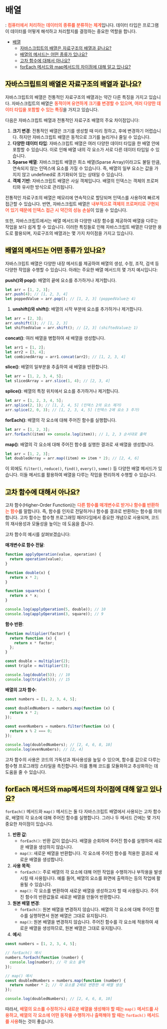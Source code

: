 # 배열

: <span style="font-weight: 600; color: tomato;">컴퓨터에서 처리하는 데이터의 종류를 분류하는 체계</span>입니다. 데이터 타입은 프로그램이 데이터를 어떻게 해석하고 처리할지를 결정하는 중요한 역할을 합니다.

- [배열](#배열)
  - [자바스크립트의 배열은 자료구조의 배열과 같나요?](#자바스크립트의-배열은-자료구조의-배열과-같나요)
  - [배열의 메서드는 어떤 종류가 있나요?](#배열의-메서드는-어떤-종류가-있나요)
  - [고차 함수에 대해서 아나요?](#고차-함수에-대해서-아나요)
  - [forEach 메서드와 map메서드의 차이점에 대해 알고 있나요?](#foreach-메서드와-map메서드의-차이점에-대해-알고-있나요)

## <span style='background-color: #fff5b1; color: black'>자바스크립트의 배열은 자료구조의 배열과 같나요?</span>

자바스크립트의 배열은 전통적인 자료구조의 배열과는 약간 다른 특징을 가지고 있습니다. 자바스크립트의 배열은 <span style="font-weight: 600; color: tomato;">동적이며 유연하게 크기를 변경할 수 있으며, 여러 다양한 데이터 타입을 포함할 수 있는 특징</span>을 가지고 있습니다.

다음은 자바스크립트 배열과 전통적인 자료구조 배열의 주요 차이점입니다:

1. **크기 변경**: 전통적인 배열은 크기를 생성할 때 미리 정하고, 후에 변경하기 어렵습니다. 하지만 자바스크립트 배열은 동적으로 크기를 늘리거나 줄일 수 있습니다.
2. **다양한 데이터 타입**: 자바스크립트 배열은 여러 다양한 데이터 타입을 한 배열 안에 포함할 수 있습니다. 이로 인해 배열 내의 각 요소가 서로 다른 데이터 타입일 수 있습니다.
3. **Sparse 배열**: 자바스크립트 배열은 희소 배열(Sparse Array)이라고도 불릴 만큼, 연속되지 않는 인덱스에 요소를 가질 수 있습니다. 즉, 배열의 일부 요소는 값을 가지지 않고 undefined로 초기화되어 있는 상태일 수 있습니다.
4. **객체 기반**: 자바스크립트 배열은 사실 객체입니다. 배열의 인덱스는 객체의 프로퍼티와 유사한 방식으로 관리됩니다.

전통적인 자료구조의 배열은 메모리에 연속적으로 할당되며 인덱스를 사용하여 빠르게 접근할 수 있습니다. 반면, 자바스크립트 배열은 <span style="font-weight: 600; color: tomato;">내부적으로 객체의 프로퍼티로 구현되어 있기 때문에 인덱스 접근 시 약간의 성능 손실</span>이 있을 수 있습니다.

또한, 자바스크립트에서는 배열 메서드와 다양한 내장 함수를 제공하여 배열을 다루는 작업을 보다 쉽게 할 수 있습니다. 이러한 특징들로 인해 자바스크립트 배열은 다양한 용도로 활용되며, 자료구조의 배열과는 몇 가지 차이점을 가지고 있습니다.

## <span style='background-color: #fff5b1; color: black'>배열의 메서드는 어떤 종류가 있나요?</span>

자바스크립트 배열은 다양한 내장 메서드를 제공하여 배열의 생성, 수정, 조작, 검색 등 다양한 작업을 수행할 수 있습니다. 아래는 주요한 배열 메서드의 몇 가지 예시입니다:

**push()와 pop()**: 배열의 끝에 요소를 추가하거나 제거합니다.

```jsx
let arr = [1, 2, 3];
arr.push(4); // [1, 2, 3, 4]
let poppedValue = arr.pop(); // [1, 2, 3] (poppedValue는 4)
```

1. **unshift()와 shift()**: 배열의 시작 부분에 요소를 추가하거나 제거합니다.

```jsx
let arr = [2, 3];
arr.unshift(1); // [1, 2, 3]
let shiftedValue = arr.shift(); // [2, 3] (shiftedValue는 1)
```

**concat()**: 여러 배열을 병합하여 새 배열을 생성합니다.

```jsx
let arr1 = [1, 2];
let arr2 = [3, 4];
let combinedArray = arr1.concat(arr2); // [1, 2, 3, 4]
```

**slice()**: 배열의 일부분을 추출하여 새 배열을 반환합니다.

```jsx
let arr = [1, 2, 3, 4, 5];
let slicedArray = arr.slice(1, 4); // [2, 3, 4]
```

**splice()**: 배열의 특정 위치에서 요소를 추가하거나 제거합니다.

```jsx
let arr = [1, 2, 3, 4, 5];
arr.splice(2, 1); // [1, 2, 4, 5] (인덱스 2의 요소 제거)
arr.splice(2, 0, 3); // [1, 2, 3, 4, 5] (인덱스 2에 요소 3 추가)
```

**forEach()**: 배열의 각 요소에 대해 주어진 함수를 실행합니다.

```jsx
let arr = [1, 2, 3];
arr.forEach((item) => console.log(item)); // 1, 2, 3 순서대로 출력
```

**map()**: 배열의 각 요소에 대해 주어진 함수를 실행한 결과로 새 배열을 생성합니다.

```jsx
let arr = [1, 2, 3];
let doubledArray = arr.map((item) => item * 2); // [2, 4, 6]
```

이 외에도 `filter()`, `reduce()`, `find()`, `every()`, `some()` 등 다양한 배열 메서드가 있습니다. 이들 메서드를 활용하여 배열을 다루는 작업을 편리하게 수행할 수 있습니다.

## <span style='background-color: #fff5b1; color: black'>고차 함수에 대해서 아나요?</span>

고차 함수(Higher-Order Function)는 <span style="font-weight: 600; color: tomato;">다른 함수를 매개변수로 받거나 함수를 반환하는 함수</span>를 말합니다. 즉, 함수를 인자로 전달하거나 함수를 결과로 반환하는 함수를 의미합니다. 고차 함수는 함수형 프로그래밍 패러다임에서 중요한 개념으로 사용되며, 코드의 재사용성과 모듈성을 높이는 데 도움을 줍니다.

고차 함수의 예시를 살펴보겠습니다:

**매개변수로 함수 전달**:

```jsx
function applyOperation(value, operation) {
  return operation(value);
}

function double(x) {
  return x * 2;
}

function square(x) {
  return x * x;
}

console.log(applyOperation(5, double)); // 10
console.log(applyOperation(3, square)); // 9
```

**함수 반환**:

```jsx
function multiplier(factor) {
  return function (x) {
    return x * factor;
  };
}

const double = multiplier(2);
const triple = multiplier(3);

console.log(double(5)); // 10
console.log(triple(5)); // 15
```

**배열의 고차 함수**:

```jsx
const numbers = [1, 2, 3, 4, 5];

const doubledNumbers = numbers.map(function (x) {
  return x * 2;
});

const evenNumbers = numbers.filter(function (x) {
  return x % 2 === 0;
});

console.log(doubledNumbers); // [2, 4, 6, 8, 10]
console.log(evenNumbers); // [2, 4]
```

고차 함수의 사용은 코드의 가독성과 재사용성을 높일 수 있으며, 함수를 값으로 다루는 함수형 프로그래밍 스타일을 촉진합니다. 이를 통해 코드를 모듈화하고 추상화하는 데 도움을 줄 수 있습니다.

## <span style='background-color: #fff5b1; color: black'>forEach 메서드와 map메서드의 차이점에 대해 알고 있나요?</span>

`forEach()` 메서드와 `map()` 메서드는 둘 다 자바스크립트 배열에서 사용되는 고차 함수로, 배열의 각 요소에 대해 주어진 함수를 실행합니다. 그러나 두 메서드 간에는 몇 가지 중요한 차이점이 있습니다.

1. **반환 값**:
   - `forEach()`: 반환 값이 없습니다. 배열을 순회하며 주어진 함수를 실행하며 새로운 배열을 생성하지 않습니다.
   - `map()`: 새로운 배열을 반환합니다. 각 요소에 주어진 함수를 적용한 결과로 새로운 배열을 생성합니다.
2. **사용 목적**:
   - `forEach()`: 주로 배열의 각 요소에 대해 어떤 작업을 수행하거나 부작용을 발생시킬 때 사용됩니다. 예를 들어, 배열의 요소를 화면에 출력하는 등의 작업에 활용될 수 있습니다.
   - `map()`: 각 요소를 변환하여 새로운 배열을 생성하고자 할 때 사용됩니다. 주어진 함수의 반환값들로 새로운 배열을 만들어 반환합니다.
3. **원본 배열 변경**:
   - `forEach()`: 원본 배열을 변경하지 않습니다. 배열의 각 요소에 대해 주어진 함수를 실행하면서 원본 배열은 그대로 유지됩니다.
   - `map()`: 원본 배열을 변경하지 않습니다. 주어진 함수를 각 요소에 적용하여 새로운 배열을 생성하므로, 원본 배열은 그대로 유지됩니다.
4. **예시**:

```jsx
const numbers = [1, 2, 3, 4, 5];

// forEach() 예시
numbers.forEach(function (number) {
  console.log(number); // 각 요소 출력
});

// map() 예시
const doubledNumbers = numbers.map(function (number) {
  return number * 2; // 각 요소를 2배로 변환한 새 배열 생성
});

console.log(doubledNumbers); // [2, 4, 6, 8, 10]
```

따라서, <span style="font-weight: 600; color: tomato;">배열의 요소를 수정하거나 새로운 배열을 생성해야 할 때는 `map()` 메서드를 사용하고, 배열의 각 요소에 어떤 동작을 수행하거나 출력해야 할 때는 `forEach()` 메서드를 사용</span>하는 것이 좋습니다.
